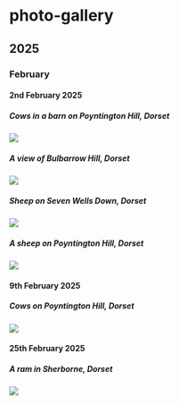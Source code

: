 # photo-gallery

## 2025

### February

#### 2nd February 2025

##### Cows in a barn on Poyntington Hill, Dorset

![](https://mhenderson.github.io/photo-serve/png/2025/02/cows.png)

##### A view of Bulbarrow Hill, Dorset

![](https://mhenderson.github.io/photo-serve/png/2025/02/field.png)

##### Sheep on Seven Wells Down, Dorset

![](https://mhenderson.github.io/photo-serve/png/2025/02/hillside.png)

##### A sheep on Poyntington Hill, Dorset

![](https://mhenderson.github.io/photo-serve/png/2025/02/sheep.png)

#### 9th February 2025

##### Cows on Poyntington Hill, Dorset

![](https://mhenderson.github.io/photo-serve/png/2025/02/cow-family.png)

#### 25th February 2025

##### A ram in Sherborne, Dorset

![](https://mhenderson.github.io/photo-serve/png/2025/02/ram.png)

